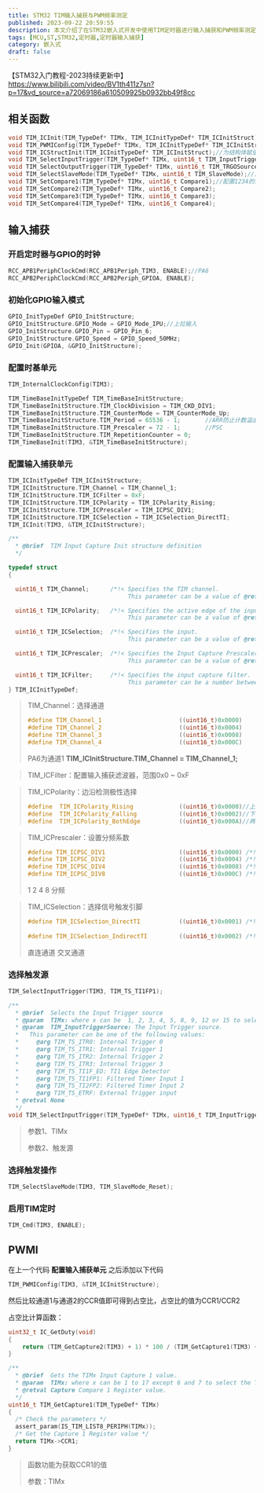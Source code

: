 ```yaml
---
title: STM32 TIM输入捕获与PWM频率测定
published: 2023-09-22 20:59:55
description: 本文介绍了在STM32嵌入式开发中使用TIM定时器进行输入捕获和PWM频率测定的方法。文章提供了相关函数和代码示例，包括配置输入捕获单元、选择触发源和触发操作等步骤。
tags: [MCU,ST,STM32,定时器,定时器输入捕获]
category: 嵌入式
draft: false
---
```


【STM32入门教程-2023持续更新中】https://www.bilibili.com/video/BV1th411z7sn?p=17&vd_source=a72069186a610509925b0932bb49f8cc

## 相关函数

```c
void TIM_ICInit(TIM_TypeDef* TIMx, TIM_ICInitTypeDef* TIM_ICInitStruct);//配置输入捕获单元
void TIM_PWMIConfig(TIM_TypeDef* TIMx, TIM_ICInitTypeDef* TIM_ICInitStruct);//快速配置PWMI模式
void TIM_ICStructInit(TIM_ICInitTypeDef* TIM_ICInitStruct);//为结构体赋值初值
void TIM_SelectInputTrigger(TIM_TypeDef* TIMx, uint16_t TIM_InputTriggerSource);//选择输入触发源
void TIM_SelectOutputTrigger(TIM_TypeDef* TIMx, uint16_t TIM_TRGOSource);//选择输出触发源
void TIM_SelectSlaveMode(TIM_TypeDef* TIMx, uint16_t TIM_SlaveMode);//从模式选择
void TIM_SetCompare1(TIM_TypeDef* TIMx, uint16_t Compare1);//配置1234的分频器
void TIM_SetCompare2(TIM_TypeDef* TIMx, uint16_t Compare2);
void TIM_SetCompare3(TIM_TypeDef* TIMx, uint16_t Compare3);
void TIM_SetCompare4(TIM_TypeDef* TIMx, uint16_t Compare4);
```



## 输入捕获

### 开启定时器与GPIO的时钟

```c
RCC_APB1PeriphClockCmd(RCC_APB1Periph_TIM3, ENABLE);//PA6
RCC_APB2PeriphClockCmd(RCC_APB2Periph_GPIOA, ENABLE);
```

### 初始化GPIO输入模式

```c
GPIO_InitTypeDef GPIO_InitStructure;
GPIO_InitStructure.GPIO_Mode = GPIO_Mode_IPU;//上拉输入
GPIO_InitStructure.GPIO_Pin = GPIO_Pin_6;
GPIO_InitStructure.GPIO_Speed = GPIO_Speed_50MHz;
GPIO_Init(GPIOA, &GPIO_InitStructure);
```

### 配置时基单元

```c
TIM_InternalClockConfig(TIM3);
```

```c
TIM_TimeBaseInitTypeDef TIM_TimeBaseInitStructure;
TIM_TimeBaseInitStructure.TIM_ClockDivision = TIM_CKD_DIV1;
TIM_TimeBaseInitStructure.TIM_CounterMode = TIM_CounterMode_Up;
TIM_TimeBaseInitStructure.TIM_Period = 65536 - 1;		//ARR防止计数溢出
TIM_TimeBaseInitStructure.TIM_Prescaler = 72 - 1;		//PSC
TIM_TimeBaseInitStructure.TIM_RepetitionCounter = 0;
TIM_TimeBaseInit(TIM3, &TIM_TimeBaseInitStructure);
```



### 配置输入捕获单元

```c
TIM_ICInitTypeDef TIM_ICInitStructure;
TIM_ICInitStructure.TIM_Channel = TIM_Channel_1;
TIM_ICInitStructure.TIM_ICFilter = 0xF;
TIM_ICInitStructure.TIM_ICPolarity = TIM_ICPolarity_Rising;
TIM_ICInitStructure.TIM_ICPrescaler = TIM_ICPSC_DIV1;
TIM_ICInitStructure.TIM_ICSelection = TIM_ICSelection_DirectTI;
TIM_ICInit(TIM3, &TIM_ICInitStructure);
```

```c
/** 
  * @brief  TIM Input Capture Init structure definition  
  */

typedef struct
{

  uint16_t TIM_Channel;      /*!< Specifies the TIM channel.
                                  This parameter can be a value of @ref TIM_Channel */

  uint16_t TIM_ICPolarity;   /*!< Specifies the active edge of the input signal.
                                  This parameter can be a value of @ref TIM_Input_Capture_Polarity */

  uint16_t TIM_ICSelection;  /*!< Specifies the input.
                                  This parameter can be a value of @ref TIM_Input_Capture_Selection */

  uint16_t TIM_ICPrescaler;  /*!< Specifies the Input Capture Prescaler.
                                  This parameter can be a value of @ref TIM_Input_Capture_Prescaler */

  uint16_t TIM_ICFilter;     /*!< Specifies the input capture filter.
                                  This parameter can be a number between 0x0 and 0xF */
} TIM_ICInitTypeDef;
```

> TIM_Channel：选择通道
>
> ```c
> #define TIM_Channel_1                      ((uint16_t)0x0000)
> #define TIM_Channel_2                      ((uint16_t)0x0004)
> #define TIM_Channel_3                      ((uint16_t)0x0008)
> #define TIM_Channel_4                      ((uint16_t)0x000C)
> ```
>
> PA6为通道1 **TIM_ICInitStructure.TIM_Channel = TIM_Channel_1;**

> TIM_ICFilter：配置输入捕获滤波器，范围0x0 ~ 0xF

> TIM_ICPolarity：边沿检测极性选择
>
> ```c
> #define  TIM_ICPolarity_Rising             ((uint16_t)0x0000)//上升沿触发
> #define  TIM_ICPolarity_Falling            ((uint16_t)0x0002)//下降沿触发
> #define  TIM_ICPolarity_BothEdge           ((uint16_t)0x000A)//两者都触发
> ```

> TIM_ICPrescaler：设置分频系数
>
> ```c
> #define TIM_ICPSC_DIV1                     ((uint16_t)0x0000) /*!< Capture performed each time an edge is detected on the capture input. */
> #define TIM_ICPSC_DIV2                     ((uint16_t)0x0004) /*!< Capture performed once every 2 events. */
> #define TIM_ICPSC_DIV4                     ((uint16_t)0x0008) /*!< Capture performed once every 4 events. */
> #define TIM_ICPSC_DIV8                     ((uint16_t)0x000C) /*!< Capture performed once every 8 events. */
> ```
>
> 1 2 4 8 分频

> TIM_ICSelection：选择信号触发引脚
>
> ```c
> #define TIM_ICSelection_DirectTI           ((uint16_t)0x0001) /*!< TIM Input 1, 2, 3 or 4 is selected to be 
>                                                                    connected to IC1, IC2, IC3 or IC4, respectively */
> #define TIM_ICSelection_IndirectTI         ((uint16_t)0x0002) /*!< TIM Input 1, 2, 3 or 4 is selected to be
> ```
>
> 直连通道 交叉通道

### 选择触发源

```c
TIM_SelectInputTrigger(TIM3, TIM_TS_TI1FP1);
```

```c
/**
  * @brief  Selects the Input Trigger source
  * @param  TIMx: where x can be  1, 2, 3, 4, 5, 8, 9, 12 or 15 to select the TIM peripheral.
  * @param  TIM_InputTriggerSource: The Input Trigger source.
  *   This parameter can be one of the following values:
  *     @arg TIM_TS_ITR0: Internal Trigger 0
  *     @arg TIM_TS_ITR1: Internal Trigger 1
  *     @arg TIM_TS_ITR2: Internal Trigger 2
  *     @arg TIM_TS_ITR3: Internal Trigger 3
  *     @arg TIM_TS_TI1F_ED: TI1 Edge Detector
  *     @arg TIM_TS_TI1FP1: Filtered Timer Input 1
  *     @arg TIM_TS_TI2FP2: Filtered Timer Input 2
  *     @arg TIM_TS_ETRF: External Trigger input
  * @retval None
  */
void TIM_SelectInputTrigger(TIM_TypeDef* TIMx, uint16_t TIM_InputTriggerSource)
```

> 参数1、TIMx
>
> 参数2、触发源

### 选择触发操作

```c
TIM_SelectSlaveMode(TIM3, TIM_SlaveMode_Reset);
```

### 启用TIM定时

```c
TIM_Cmd(TIM3, ENABLE);
```

## PWMI

在上一个代码 **配置输入捕获单元** 之后添加以下代码

```c
TIM_PWMIConfig(TIM3, &TIM_ICInitStructure);
```

然后比较通道1与通道2的CCR值即可得到占空比，占空比的值为CCR1/CCR2

占空比计算函数：

```c
uint32_t IC_GetDuty(void)
{
	return (TIM_GetCapture2(TIM3) + 1) * 100 / (TIM_GetCapture1(TIM3) + 1);
}
```

```c
/**
  * @brief  Gets the TIMx Input Capture 1 value.
  * @param  TIMx: where x can be 1 to 17 except 6 and 7 to select the TIM peripheral.
  * @retval Capture Compare 1 Register value.
  */
uint16_t TIM_GetCapture1(TIM_TypeDef* TIMx)
{
  /* Check the parameters */
  assert_param(IS_TIM_LIST8_PERIPH(TIMx));
  /* Get the Capture 1 Register value */
  return TIMx->CCR1;
}
```

> 函数功能为获取CCR1的值
>
> 参数：TIMx
